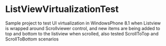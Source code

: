 # ListViewVirtualizationTest
Sample project to test UI virtualization in WindowsPhone 8.1 when Listview is wrapped around Scrollviewer control, and new items are being added to top and bottom to the listiview when scrolled, also tested ScrollToTop and ScrollToBottom scenarios
